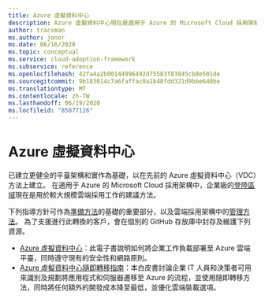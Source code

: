 ```yaml
---
title: Azure 虛擬資料中心
description: Azure 虛擬資料中心現在是適用于 Azure 的 Microsoft Cloud 採用架構。 深入瞭解可支援此轉換的資源。
author: tracsman
ms.author: jonor
ms.date: 06/16/2020
ms.topic: conceptual
ms.service: cloud-adoption-framework
ms.subservice: reference
ms.openlocfilehash: 42fa4a2b00144996492d75583f83845cb8e501de
ms.sourcegitcommit: 9b183014c7a6faffac0a1b48fdd321d9bbe640be
ms.translationtype: MT
ms.contentlocale: zh-TW
ms.lasthandoff: 06/19/2020
ms.locfileid: "85077126"
---
```

<!-- docsTest:ignore "Azure Virtual Datacenter" -->
<!-- cSpell:ignore tracsman jonor -->

# <a name="azure-virtual-datacenter"></a>Azure 虛擬資料中心

已建立更健全的平臺架構和實作為基礎，以在先前的 Azure 虛擬資料中心（VDC）方法上建立。 在適用于 Azure 的 Microsoft Cloud 採用架構中，企業級的[登陸區域](../ready/enterprise-scale/index.md)現在是用於較大規模雲端採用工作的建議方法。

下列指導方針可作為[準備方法](../ready/index.md)的基礎的重要部分，以及雲端採用架構中的[管理方法](../govern/index.md)。 為了支援進行此轉換的客戶，會在個別的 GitHub 存放庫中封存及維護下列資源。

<!-- markdownlint-disable MD033 -->

- [Azure 虛擬資料中心](https://raw.githubusercontent.com/microsoft/CloudAdoptionFramework/master/archive/vdc/Azure_Virtual_Datacenter.pdf)：此電子書說明如何將企業工作負載部署至 Azure 雲端平臺，同時遵守現有的安全性和網路原則。
- [Azure 虛擬資料中心隨即轉移指南](https://raw.githubusercontent.com/microsoft/CloudAdoptionFramework/master/archive/vdc/Azure_Virtual_Datacenter_Lift_and_Shift_Guide.pdf)：本白皮書討論企業 IT 人員和決策者可用來識別及規劃將應用程式和伺服器遷移至 Azure 的流程，並使用隨即轉移方法，同時將任何額外的開發成本降至最低，並優化雲端裝載選項。

<!-- markdownlint-enable MD033 -->
